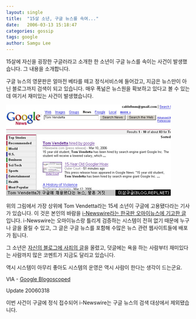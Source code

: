 ```yaml
---
layout: single
title:  "15살 소년, 구글 뉴스를 속여..."
date:   2006-03-13 15:18:47
categories: gossip
tags: google
author: Samgu Lee
---
```

15살에 자신을 굉장한 구글러라고 소개한 한 소년이 구글 뉴스를 속이는 사건이 발생했습니다. 그 내용을 소개합니다.

구글 뉴스의 영문판은 얼마전 베타를 떼고 정식서비스에 들어갔고, 지금은 뉴스만이 아닌 블로그까지 검색이 되고 있습니다. 매우 폭넒은 뉴스원을 확보하고 있다고 볼 수 있는데 여기서 재미있는 사건이 발생했습니다.

![구글 뉴스에 올라온 해프닝](/assets/google_news_hoax.jpg)

위의 그림에서 가장 상위에 Tom Vendetta라는 15세 소년이 구글에 고용됐다라는 기사가 있습니다. 이 것은 본인의 바람을 [i-Newswire라는 한국판 오마이뉴스에 기고한 글](http://i-newswire.com/pr58750.html)입니다. i-Newswire는 오마이뉴스랑 틀리게 검증하는 시스템이 전혀 없기 때문에 누구나 글을 올릴 수 있고, 그 글은 구글 뉴스를 포함해 수많은 뉴스 관련 웹사이트들에 배포가 됩니다.

그 소년은 [자신의 블로그에 사죄의 글](http://tomtothevendetta.blogspot.com/2006/03/i-am-so-sorry.html)을 올렸고, 덧글에는 욕을 하는 사람부터 재미있다는 사람까지 많은 코멘트가 지금도 달리고 있습니다.

역시 시스템이 아무리 좋아도 시스템의 운영은 역시 사람이 한다는 생각이 드는군요.

VIA - [Google Blogoscoped](http://blog.outer-court.com/archive/2006-03-13-n78.html)

Update 20060318

이번 사건이 구글에 정식 접수되어 i-Newswire는 구글 뉴스의 검색 대상에서 제외됐습니다.
